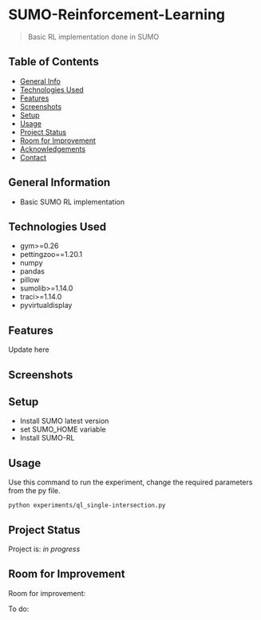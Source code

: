 # SUMO-Reinforcement-Learning
> Basic RL implementation done in SUMO

## Table of Contents
* [General Info](#general-information)
* [Technologies Used](#technologies-used)
* [Features](#features)
* [Screenshots](#screenshots)
* [Setup](#setup)
* [Usage](#usage)
* [Project Status](#project-status)
* [Room for Improvement](#room-for-improvement)
* [Acknowledgements](#acknowledgements)
* [Contact](#contact)
<!-- * [License](#license) -->


## General Information
- Basic SUMO RL implementation
<!-- You don't have to answer all the questions - just the ones relevant to your project. -->


## Technologies Used
- gym>=0.26
- pettingzoo==1.20.1
- numpy
- pandas
- pillow
- sumolib>=1.14.0
- traci>=1.14.0
- pyvirtualdisplay


## Features
Update here


## Screenshots
<!-- ![Example screenshot](./img/screenshot.png) -->
<!-- If you have screenshots you'd like to share, include them here. -->


## Setup
- Install SUMO latest version
- set SUMO_HOME variable
- Install SUMO-RL



## Usage
Use this command to run the experiment, change the required parameters from the py file.

`python experiments/ql_single-intersection.py `


## Project Status
Project is: _in progress_


## Room for Improvement
<!-- Include areas you believe need improvement / could be improved. Also add TODOs for future development. -->

Room for improvement:
<!-- - Improvement to be done 1
- Improvement to be done 2 -->

To do:
<!-- - Feature to be added 1
- Feature to be added 2 -->


